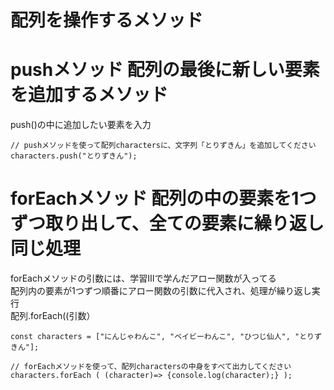 # 配列を操作するメソッド  
# pushメソッド 配列の最後に新しい要素を追加するメソッド  
push()の中に追加したい要素を入力  
```
// pushメソッドを使って配列charactersに、文字列「とりずきん」を追加してください
characters.push("とりずきん");
```
# forEachメソッド 配列の中の要素を1つずつ取り出して、全ての要素に繰り返し同じ処理  
forEachメソッドの引数には、学習Ⅲで学んだアロー関数が入ってる  
配列内の要素が1つずつ順番にアロー関数の引数に代入され、処理が繰り返し実行  
配列.forEach((引数）
```
const characters = ["にんじゃわんこ", "ベイビーわんこ", "ひつじ仙人", "とりずきん"];

// forEachメソッドを使って、配列charactersの中身をすべて出力してください
characters.forEach ( (character)=> {console.log(character);} );
```

